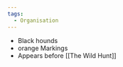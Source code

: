 ```yaml
---
tags:
  - Organisation
---
```


- Black hounds
- orange Markings
- Appears before [[The Wild Hunt]] 